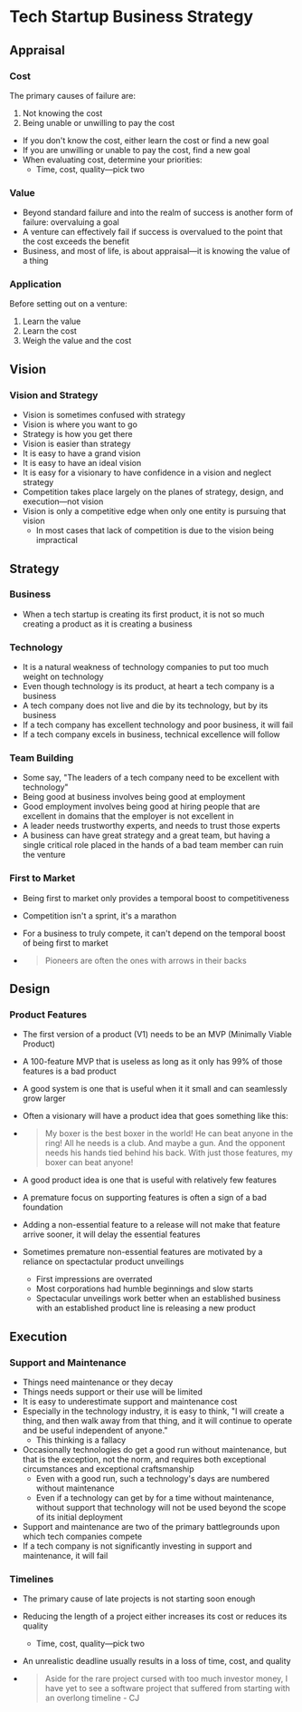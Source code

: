 # Tech Startup Business Strategy

## Appraisal

### Cost 

The primary causes of failure are:

1. Not knowing the cost
2. Being unable or unwilling to pay the cost

* If you don't know the cost, either learn the cost or find a new goal
* If you are unwilling or unable to pay the cost, find a new goal
* When evaluating cost, determine your priorities:
  * Time, cost, quality—pick two

### Value

* Beyond standard failure and into the realm of success is another form of failure: overvaluing a goal
* A venture can effectively fail if success is overvalued to the point that the cost exceeds the benefit
* Business, and most of life, is about appraisal—it is knowing the value of a thing

### Application

Before setting out on a venture:

1. Learn the value
2. Learn the cost
3. Weigh the value and the cost

## Vision

### Vision and Strategy

* Vision is sometimes confused with strategy
* Vision is where you want to go
* Strategy is how you get there
* Vision is easier than strategy
* It is easy to have a grand vision
* It is easy to have an ideal vision
* It is easy for a visionary to have confidence in a vision and neglect strategy
* Competition takes place largely on the planes of strategy, design, and execution—not vision
* Vision is only a competitive edge when only one entity is pursuing that vision
  * In most cases that lack of competition is due to the vision being impractical

## Strategy

### Business

* When a tech startup is creating its first product, it is not so much creating a product as it is creating a business

### Technology

* It is a natural weakness of technology companies to put too much weight on technology
* Even though technology is its product, at heart a tech company is a business
* A tech company does not live and die by its technology, but by its business
* If a tech company has excellent technology and poor business, it will fail
* If a tech company excels in business, technical excellence will follow

### Team Building

* Some say, "The leaders of a tech company need to be excellent with technology"
* Being good at business involves being good at employment
* Good employment involves being good at hiring people that are excellent in domains that the employer is not excellent in
* A leader needs trustworthy experts, and needs to trust those experts
* A business can have great strategy and a great team, but having a single critical role placed in the hands of a bad team member can ruin the venture

### First to Market

* Being first to market only provides a temporal boost to competitiveness

* Competition isn't a sprint, it's a marathon

* For a business to truly compete, it can't depend on the temporal boost of being first to market

* > Pioneers are often the ones with arrows in their backs

## Design

### Product Features

* The first version of a product (V1) needs to be an MVP (Minimally Viable Product)

* A 100-feature MVP that is useless as long as it only has 99% of those features is a bad product

* A good system is one that is useful when it it small and can seamlessly grow larger

* Often a visionary will have a product idea that goes something like this:

* > My boxer is the best boxer in the world!  He can beat anyone in the ring!  All he needs is a club.  And maybe a gun.  And the opponent needs his hands tied behind his back.  With just those features, my boxer can beat anyone!

* A good product idea is one that is useful with relatively few features

* A premature focus on supporting features is often a sign of a bad foundation

* Adding a non-essential feature to a release will not make that feature arrive sooner, it will delay the essential features

* Sometimes premature non-essential features are motivated by a reliance on spectactular product unveilings

  * First impressions are overrated
  * Most corporations had humble beginnings and slow starts
  * Spectacular unveilings work better when an established business with an established product line is releasing a new product

## Execution

### Support and Maintenance

* Things need maintenance or they decay
* Things needs support or their use will be limited
* It is easy to underestimate support and maintenance cost
* Especially in the technology industry, it is easy to think, "I will create a thing, and then walk away from that thing, and it will continue to operate and be useful independent of anyone."
  * This thinking is a fallacy
* Occasionally technologies do get a good run without maintenance, but that is the exception, not the norm, and requires both exceptional circumstances and exceptional craftsmanship
  * Even with a good run, such a technology's days are numbered without maintenance
  * Even if a technology can get by for a time without maintenance, without support that technology will not be used beyond the scope of its initial deployment
* Support and maintenance are two of the primary battlegrounds upon which tech companies compete
* If a tech company is not significantly investing in support and maintenance, it will fail

### Timelines

* The primary cause of late projects is not starting soon enough
* Reducing the length of a project either increases its cost or reduces its quality
  
  * Time, cost, quality—pick two
* An unrealistic deadline usually results in a loss of time, cost, and quality
* > Aside for the rare project cursed with too much investor money, I have yet to see a software project that suffered from starting with an overlong timeline - CJ

